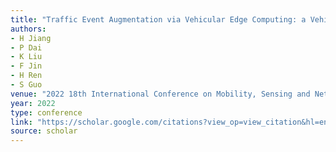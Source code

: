 ```yaml
---
title: "Traffic Event Augmentation via Vehicular Edge Computing: a Vehicle Reid Based Solution"
authors:
- H Jiang
- P Dai
- K Liu
- F Jin
- H Ren
- S Guo
venue: "2022 18th International Conference on Mobility, Sensing and Networking (MSN …, 2022"
year: 2022
type: conference
link: "https://scholar.google.com/citations?view_op=view_citation&hl=en&user=xtXbq_AAAAAJ&pagesize=100&citation_for_view=xtXbq_AAAAAJ:_Qo2XoVZTnwC"
source: scholar
---
```

